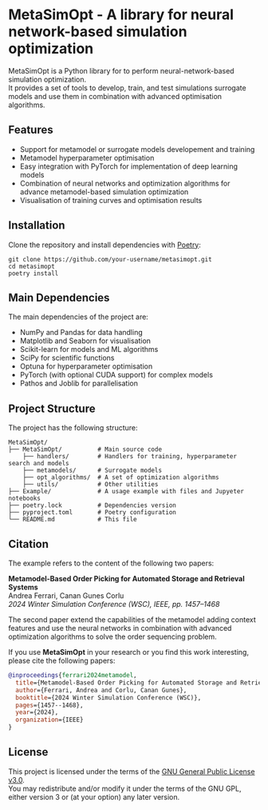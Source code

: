 # MetaSimOpt - A library for neural network-based simulation optimization

MetaSimOpt is a Python library for to perform neural-network-based simulation optimization.  
It provides a set of tools to develop, train, and test simulations surrogate models and use them in combination with advanced optimisation algorithms.

## Features
- Support for metamodel or surrogate models developement and training
- Metamodel hyperparameter optimisation
- Easy integration with PyTorch for implementation of deep learning models
- Combination of neural networks and optimization algorithms for advance metamodel-based simulation optimization
- Visualisation of training curves and optimisation results

## Installation

Clone the repository and install dependencies with [Poetry](https://python-poetry.org/):
```
git clone https://github.com/your-username/metasimopt.git
cd metasimopt
poetry install
```

## Main Dependencies
The main dependencies of the project are:
- NumPy and Pandas for data handling
- Matplotlib and Seaborn for visualisation
- Scikit-learn for models and ML algorithms
- SciPy for scientific functions
- Optuna for hyperparameter optimisation
- PyTorch (with optional CUDA support) for complex models
- Pathos and Joblib for parallelisation

## Project Structure
The project has the following structure:
```
MetaSimOpt/
├── MetaSimOpt/          # Main source code
    ├── handlers/        # Handlers for training, hyperparameter search and models
    ├── metamodels/      # Surrogate models
    ├── opt_algorithms/  # A set of optimization algorithms
    ├── utils/           # Other utilities
├── Example/             # A usage example with files and Jupyeter notebooks
├── poetry.lock          # Dependencies version
├── pyproject.toml       # Poetry configuration
└── README.md            # This file
```

## Citation
The example refers to the content of the following two papers:

**Metamodel-Based Order Picking for Automated Storage and Retrieval Systems**  
Andrea Ferrari, Canan Gunes Corlu  
*2024 Winter Simulation Conference (WSC), IEEE, pp. 1457–1468*

The second paper extend the capabilities of the metamodel adding context features and use the neural networks in combination with advanced optimization algorithms to solve the order sequencing problem.

If you use **MetaSimOpt** in your research or you find this work interesting, please cite the following papers:

```bibtex
@inproceedings{ferrari2024metamodel,
  title={Metamodel-Based Order Picking for Automated Storage and Retrieval Systems},
  author={Ferrari, Andrea and Corlu, Canan Gunes},
  booktitle={2024 Winter Simulation Conference (WSC)},
  pages={1457--1468},
  year={2024},
  organization={IEEE}
}
```

## License

This project is licensed under the terms of the [GNU General Public License v3.0](LICENSE).  
You may redistribute and/or modify it under the terms of the GNU GPL, either version 3 or (at your option) any later version.